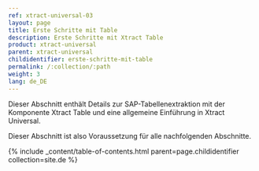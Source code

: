 ```yaml
---
ref: xtract-universal-03
layout: page
title: Erste Schritte mit Table
description: Erste Schritte mit Xtract Table
product: xtract-universal
parent: xtract-universal
childidentifier: erste-schritte-mit-table
permalink: /:collection/:path
weight: 3
lang: de_DE
---
```


Dieser Abschnitt enthält Details zur SAP-Tabellenextraktion mit der Komponente Xtract Table und eine allgemeine Einführung in Xtract Universal.

Dieser Abschnitt ist also Voraussetzung für alle nachfolgenden Abschnitte.

{% include _content/table-of-contents.html parent=page.childidentifier collection=site.de %}
